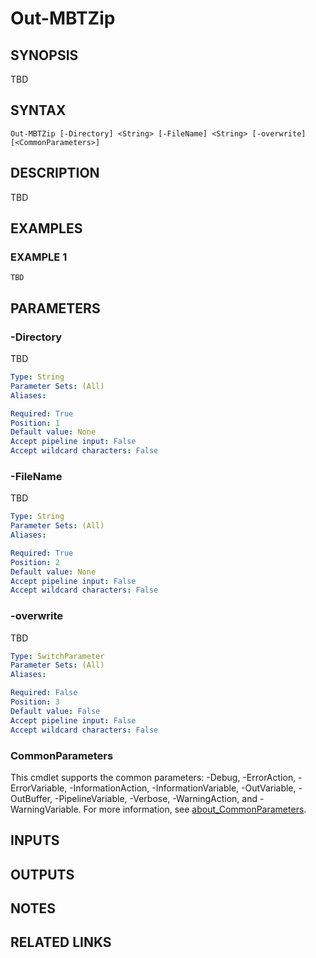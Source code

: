 ﻿---
external help file: ModuleBuildTools-help.xml
Module Name: ModuleBuildTools
online version: https://github.com/zloeber/ModuleBuild
schema: 2.0.0
---

# Out-MBTZip

## SYNOPSIS
TBD

## SYNTAX

```
Out-MBTZip [-Directory] <String> [-FileName] <String> [-overwrite] [<CommonParameters>]
```

## DESCRIPTION
TBD

## EXAMPLES

### EXAMPLE 1
```
TBD
```

## PARAMETERS

### -Directory
TBD

```yaml
Type: String
Parameter Sets: (All)
Aliases:

Required: True
Position: 1
Default value: None
Accept pipeline input: False
Accept wildcard characters: False
```

### -FileName
TBD

```yaml
Type: String
Parameter Sets: (All)
Aliases:

Required: True
Position: 2
Default value: None
Accept pipeline input: False
Accept wildcard characters: False
```

### -overwrite
TBD

```yaml
Type: SwitchParameter
Parameter Sets: (All)
Aliases:

Required: False
Position: 3
Default value: False
Accept pipeline input: False
Accept wildcard characters: False
```

### CommonParameters
This cmdlet supports the common parameters: -Debug, -ErrorAction, -ErrorVariable, -InformationAction, -InformationVariable, -OutVariable, -OutBuffer, -PipelineVariable, -Verbose, -WarningAction, and -WarningVariable. For more information, see [about_CommonParameters](http://go.microsoft.com/fwlink/?LinkID=113216).

## INPUTS

## OUTPUTS

## NOTES

## RELATED LINKS
